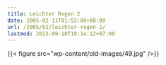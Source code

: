 ```yaml
---
title: Leichter Regen 2
date: 2005-02-11T01:52:00+00:00
url: /2005/02/leichter-regen-2/
lastmod: 2023-09-10T19:14:12+07:00
---
```

{{< figure src="wp-content/old-images/49.jpg" />}}
